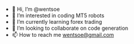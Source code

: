 - 👋 Hi, I’m @wentsoe
- 👀 I’m interested in coding MT5 robots
- 🌱 I’m currently learning forex trading
- 💞️ I’m looking to collaborate on code generation
- 📫 How to reach me wentsoe@gmail.com

<!---
wentsoe/wentsoe is a ✨ special ✨ repository because its `README.md` (this file) appears on your GitHub profile.
You can click the Preview link to take a look at your changes.
--->

